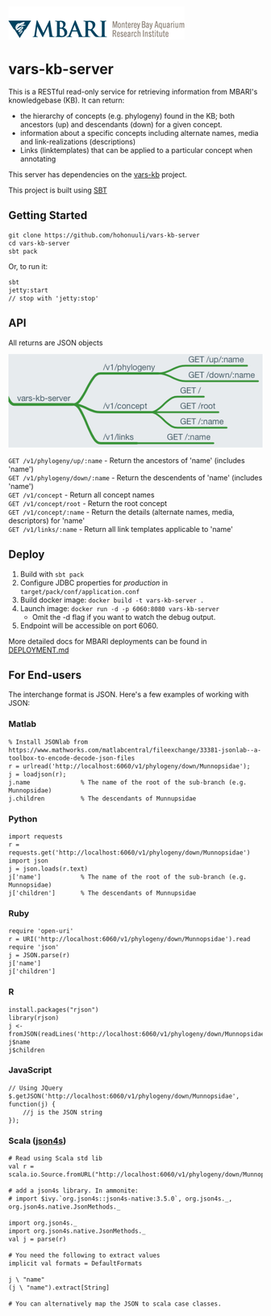 
![MBARI logo](src/site/resources/images/logo-mbari-3b.png)

# vars-kb-server

This is a RESTful read-only service for retrieving information from MBARI's knowledgebase (KB). It can return:
 
 - the hierarchy of concepts (e.g. phylogeny) found in the KB; both ancestors (up) and descendants (down) for a given concept.
 - information about a specific concepts including alternate names, media and link-realizations (descriptions)
 - Links (linktemplates) that can be applied to a particular concept when annotating
 
 This server has dependencies on the [vars-kb](https://github.com/hohonuuli/vars-kb) project.

This project is built using [SBT](http://www.scala-sbt.org/)

## Getting Started

```
git clone https://github.com/hohonuuli/vars-kb-server
cd vars-kb-server
sbt pack
```

Or, to run it:

```
sbt 
jetty:start
// stop with 'jetty:stop'
```

## API

All returns are JSON objects

![API](src/site/resources/images/M3_APIs_mindnode.png)

`GET /v1/phylogeny/up/:name` - Return the ancestors of 'name' (includes 'name')  
`GET /v1/phylogeny/down/:name` - Return the descendents of 'name' (includes 'name')  
`GET /v1/concept` - Return all concept names  
`GET /v1/concept/root` - Return the root concept  
`GET /v1/concept/:name` - Return the details (alternate names, media, descriptors) for 'name'  
`GET /v1/links/:name` - Return all link templates applicable to 'name'

## Deploy

1. Build with `sbt pack`
2. Configure JDBC properties for _production_ in `target/pack/conf/application.conf`
3. Build docker image: `docker build -t vars-kb-server .`
4. Launch image: `docker run -d -p 6060:8080 vars-kb-server`
    - Omit the -d flag if you want to watch the debug output.
5. Endpoint will be accessible on port 6060.

More detailed docs for MBARI deployments can be found in [DEPLOYMENT.md](src/site/DEPLOYMENT.md)

## For End-users

The interchange format is JSON. Here's a few examples of working with JSON:

### Matlab

```
% Install JSONlab from https://www.mathworks.com/matlabcentral/fileexchange/33381-jsonlab--a-toolbox-to-encode-decode-json-files
r = urlread('http://localhost:6060/v1/phylogeny/down/Munnopsidae');
j = loadjson(r);
j.name              % The name of the root of the sub-branch (e.g. Munnopsidae)
j.children          % The descendants of Munnupsidae
```

### Python

```
import requests
r = requests.get('http://localhost:6060/v1/phylogeny/down/Munnopsidae')
import json
j = json.loads(r.text)
j['name']           % The name of the root of the sub-branch (e.g. Munnopsidae)
j['children']       % The descendants of Munnupsidae
```

### Ruby

```
require 'open-uri' 
r = URI('http://localhost:6060/v1/phylogeny/down/Munnopsidae').read
require 'json'
j = JSON.parse(r)
j['name']
j['children']
```

### R

```
install.packages("rjson") 
library(rjson)
j <- fromJSON(readLines('http://localhost:6060/v1/phylogeny/down/Munnopsidae'))
j$name
j$children
```

### JavaScript

```
// Using JQuery
$.getJSON('http://localhost:6060/v1/phylogeny/down/Munnopsidae', function(j) {
    //j is the JSON string
});
```

### Scala ([json4s](http://json4s.org/))

```
# Read using Scala std lib
val r = scala.io.Source.fromURL("http://localhost:6060/v1/phylogeny/down/Munnopsidae").mkString

# add a json4s library. In ammonite:
# import $ivy.`org.json4s::json4s-native:3.5.0`, org.json4s._, org.json4s.native.JsonMethods._

import org.json4s._
import org.json4s.native.JsonMethods._
val j = parse(r)

# You need the following to extract values
implicit val formats = DefaultFormats

j \ "name"
(j \ "name").extract[String]

# You can alternatively map the JSON to scala case classes.
```